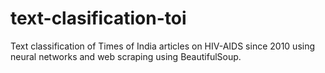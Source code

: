 # text-clasification-toi
Text classification of Times of India articles on HIV-AIDS since 2010 using neural networks and web scraping using BeautifulSoup.
